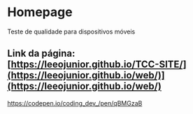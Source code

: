 # Homepage

Teste de qualidade para dispositivos móveis

Link da página: 
[https://leeojunior.github.io/TCC-SITE/](https://leeojunior.github.io/web/)](https://leeojunior.github.io/web/)
------------------------------------------
https://codepen.io/coding_dev_/pen/qBMGzaB
